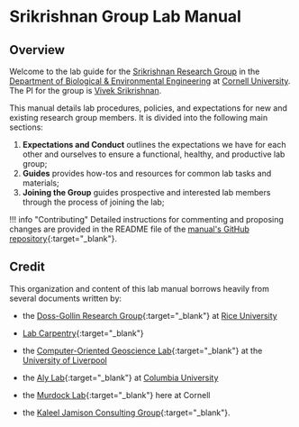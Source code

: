 # Srikrishnan Group Lab Manual 

## Overview

Welcome to the lab guide for the [Srikrishnan Research Group](https://viveks.bee.cornell.edu) in the [Department of Biological & Environmental Engineering](https://bee.cals.cornell.edu) at [Cornell University](https://cornell.edu). The PI for the group is [Vivek Srikrishnan](https://viveks.me).

This manual details lab procedures, policies, and expectations for new and existing research group members. It is divided into the following main sections:

1. **Expectations and Conduct** outlines the expectations we have for each other and ourselves to ensure a functional, healthy, and productive lab group;
2. **Guides** provides how-tos and resources for common lab tasks and materials;
3. **Joining the Group** guides prospective and interested lab members through the process of joining the lab;

!!! info "Contributing"
    Detailed instructions for commenting and proposing changes are provided in the README file of the [manual's GitHub repository](https://github.com/srikrishnan-lab/lab-manual){:target="_blank"}.


## Credit

This organization and content of this lab manual borrows heavily from several documents written by:

- the [Doss-Gollin Research Group](https://jamesdossgollin.me/lab-guide/){:target="_blank"} at [Rice University](https://rice.edu)

- [Lab Carpentry](https://lab-carpentry.readthedocs.io/en/latest/){:target="_blank"}

- the [Computer-Oriented Geoscience Lab](https://www.compgeolab.org/manual/){:target="_blank"} at the [University of Liverpool](https://www.liverpool.ac.uk/)

- the [Aly Lab](https://github.com/alylab/labmanual){:target="_blank"} at [Columbia University](http://columbia.edu)

- the [Murdock Lab](https://www.themurdocklab.com/){:target="_blank"} here at Cornell

- the [Kaleel Jamison Consulting Group](https://kjcg.com/){:target="_blank"}.
